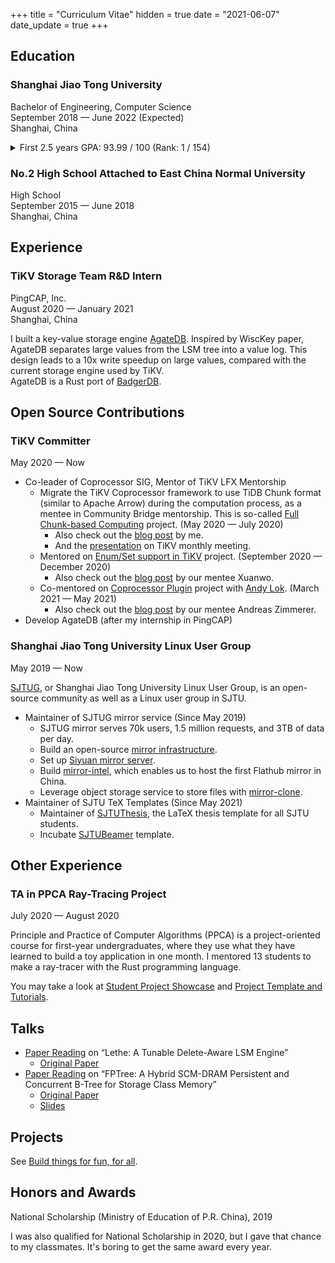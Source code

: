 +++
title = "Curriculum Vitae"
hidden = true
date = "2021-06-07"
date_update = true
+++

## Education

### Shanghai Jiao Tong University

Bachelor of Engineering, Computer Science \
September 2018 — June 2022 (Expected) \
Shanghai, China

<details>
<summary>First 2.5 years GPA: 93.99 / 100 (Rank: 1 / 154)</summary>

* Full-score (100/100) courses
    * CS154: C++ Programming Language (Fall 2018)
    * CS149: Data Structure (Spring 2019)
    * MS125: Principle and Practice of Computer Algorithms (Summer 2019)
    * CS241: Principles and Practice of Problem Solving (Fall 2019)
    [[final project + presentation]](https://github.com/skyzh/Meteor)
    * CS307: Operating System (Spring 2020)
    * CS356: Operating System Projects (Spring 2020)
    [[final project + presentation]](https://github.com/skyzh/oom_killer)
    * CS145: Computer Architecture Experiments (Spring 2020)
    [[final project + report]](https://github.com/skyzh/mips-cpu)
* Other A+ courses
    * (95/100) CS359: Computer Architecture (Spring 2020)
    * (96/100) EI209: Computer Organization (Spring 2020)
    * (96/100) CS339: Computer Networks (Fall 2020)
    * (95/100) CS236: Cloud Computing (Fall 2020)
    * (99/100) CS410: Artificial Intelligence (Fall 2020)
    * (99/100) CS467: Theory of Computation (Fall 2020)
    * etc.
</details>

### No.2 High School Attached to East China Normal University

High School \
September 2015 — June 2018 \
Shanghai, China

## Experience

### TiKV Storage Team R&D Intern

PingCAP, Inc. \
August 2020 — January 2021 \
Shanghai, China

I built a key-value storage engine [AgateDB][agatedb].
Inspired by WiscKey paper, AgateDB separates large values 
from the LSM tree into a value log. This design leads to a 
10x write speedup on large values, compared with the
current storage engine used by TiKV. \
AgateDB is a Rust port of [BadgerDB][badger].

[badger]: https://github.com/dgraph-io/badger
[agatedb]: https://github.com/tikv/agatedb

## Open Source Contributions

### TiKV Committer

May 2020 — Now

* Co-leader of Coprocessor SIG, Mentor of TiKV LFX Mentorship
    * Migrate the TiKV Coprocessor framework to use TiDB Chunk format (similar to Apache Arrow) during the computation process, as a mentee in Community Bridge mentorship. This is so-called [Full Chunk-based Computing](https://github.com/tikv/tikv/issues/7724) project. (May 2020 — July 2020)
        * Also check out the [blog post](https://tikv.org/blog/communitybridge-mentorship/) by me.
        * And the [presentation](https://youtu.be/46zhiiDBT5w?t=682) on TiKV monthly meeting.
    * Mentored on [Enum/Set support in TiKV](https://github.com/tikv/tikv/issues/9066) project. (September 2020 — December 2020)
        * Also check out the [blog post](https://tikv.org/blog/my-experience-in-flx-for-tikv/) by our mentee Xuanwo.
    * Co-mentored on [Coprocessor Plugin](https://github.com/tikv/tikv/issues/9747) project with [Andy Lok](https://github.com/andylokandy). (March 2021 — May 2021)
        * Also check out the [blog post](https://tikv.org/blog/lfx-2021-copr-v2/) by our mentee Andreas Zimmerer.
* Develop AgateDB (after my internship in PingCAP)

### Shanghai Jiao Tong University Linux User Group

May 2019 — Now

[SJTUG](https://github.com/sjtug/), or Shanghai Jiao Tong University Linux User Group,
is an open-source community as well as a Linux user group in SJTU.

* Maintainer of SJTUG mirror service (Since May 2019)
    * SJTUG mirror serves 70k users, 1.5 million requests, and 3TB of data per day.
    * Build an open-source [mirror infrastructure](https://github.com/sjtug/mirror-docker-unified).
    * Set up [Siyuan mirror server](https://mirror.sjtu.edu.cn).
    * Build [mirror-intel](https://github.com/sjtug/mirror-intel), which enables us to host the first Flathub mirror in China.
    * Leverage object storage service to store files with [mirror-clone](https://github.com/sjtug/mirror-clone).
* Maintainer of SJTU TeX Templates (Since May 2021)
    * Maintainer of [SJTUThesis](https://github.com/sjtug/SJTUThesis), the LaTeX thesis template for all SJTU students.
    * Incubate [SJTUBeamer](https://github.com/sjtug/SJTUBeamer) template.

## Other Experience

### TA in PPCA Ray-Tracing Project

July 2020 — August 2020

Principle and Practice of Computer Algorithms (PPCA)
is a project-oriented course for first-year undergraduates,
where they use what they have learned to build a toy application
in one month. I mentored 13 students to make a ray-tracer with
the Rust programming language.

You may take a look at [Student Project Showcase](https://github.com/skyzh/raytracer-tutorial/issues/9) and [Project Template and Tutorials](https://github.com/skyzh/raytracer-tutorial).

## Talks

* [Paper Reading](https://www.bilibili.com/video/BV1Yi4y1j74S) on “Lethe: A Tunable Delete-Aware LSM Engine”
    * [Original Paper](https://arxiv.org/abs/2006.04777)
* [Paper Reading](https://www.bilibili.com/video/BV1wf4y1Y7eZ) on “FPTree: A Hybrid SCM-DRAM Persistent and Concurrent B-Tree for Storage Class Memory”
    * [Original Paper](https://wwwdb.inf.tu-dresden.de/misc/papers/2016/Oukid_FPTree.pdf)
    * [Slides](https://docs.google.com/presentation/d/1RHVP81jJHqHhzHACu98RZMNXxRMsa1pPllqjVkfIM7g)

## Projects

See [Build things for fun, for all](/pages/projects).

## Honors and Awards

National Scholarship (Ministry of Education of P.R. China), 2019

I was also qualified for National Scholarship in 2020, but I gave that chance to
my classmates. It's boring to get the same award every year.

</details>
